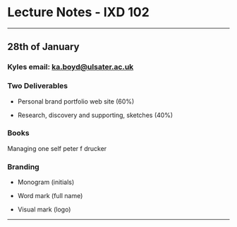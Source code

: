 # Lecture Notes - IXD 102

___

## 28th of January

### Kyles email: ka.boyd@ulsater.ac.uk

### Two Deliverables 
- Personal brand portfolio web site (60%) 

- Research, discovery and supporting, sketches (40%)

### Books

Managing one self  peter f drucker

### Branding 

- Monogram (initials)

- Word mark (full name)

- Visual mark (logo)  

___
